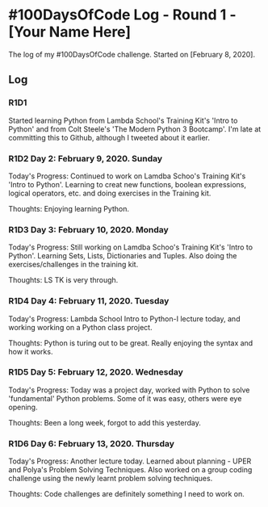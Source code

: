 # #100DaysOfCode Log - Round 1 - [Your Name Here]

The log of my #100DaysOfCode challenge. Started on [February 8, 2020].

## Log

### R1D1

Started learning Python from Lambda School's Training Kit's 'Intro to Python' and from Colt Steele's 'The Modern Python 3 Bootcamp'. I'm late at committing this to Github, although I tweeted about it earlier.

### R1D2 Day 2: February 9, 2020. Sunday

Today's Progress: Continued to work on Lamdba Schoo's Training Kit's 'Intro to Python'. Learning to creat new functions, boolean expressions, logical operators, etc. and doing exercises in the Training kit.

Thoughts: Enjoying learning Python.

### R1D3 Day 3: February 10, 2020. Monday

Today's Progress: Still working on Lamdba Schoo's Training Kit's 'Intro to Python'. Learning Sets, Lists, Dictionaries and Tuples. Also doing the exercises/challenges in the training kit.

Thoughts: LS TK is very through.

### R1D4 Day 4: February 11, 2020. Tuesday

Today's Progress: Lambda School Intro to Python-I lecture today, and working working on a Python class project.

Thoughts: Python is turing out to be great. Really enjoying the syntax and how it works.

### R1D5 Day 5: February 12, 2020. Wednesday

Today's Progress: Today was a project day, worked with Python to solve 'fundamental' Python problems. Some of it was easy, others were eye opening.

Thoughts: Been a long week, forgot to add this yesterday.

### R1D6 Day 6: February 13, 2020. Thursday

Today's Progress: Another lecture today. Learned about planning - UPER and Polya's Problem Solving Techniques. Also worked on a group coding challenge using the newly learnt problem solving techniques.

Thoughts: Code challenges are definitely something I need to work on.
